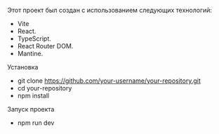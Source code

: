 Этот проект был создан с использованием следующих технологий:

- Vite
- React.
- TypeScript.
- React Router DOM.
- Mantine.

Установка

- git clone https://github.com/your-username/your-repository.git
- cd your-repository
- npm install

Запуск проекта

- npm run dev
